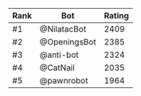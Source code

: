 Rank|Bot|Rating
---|---|---
#1|@NilatacBot|2409
#2|@OpeningsBot|2385
#3|@anti-bot|2324
#4|@CatNail|2035
#5|@pawnrobot|1964
